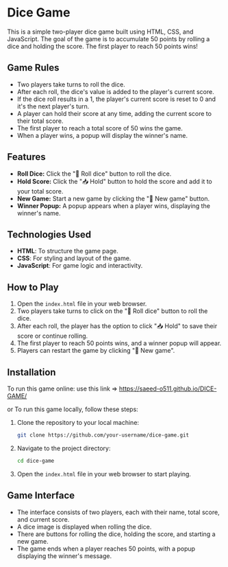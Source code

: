 
# Dice Game

This is a simple two-player dice game built using HTML, CSS, and JavaScript. The goal of the game is to accumulate 50 points by rolling a dice and holding the score. The first player to reach 50 points wins!

## Game Rules

- Two players take turns to roll the dice.
- After each roll, the dice's value is added to the player's current score.
- If the dice roll results in a 1, the player's current score is reset to 0 and it's the next player's turn.
- A player can hold their score at any time, adding the current score to their total score.
- The first player to reach a total score of 50 wins the game.
- When a player wins, a popup will display the winner's name.

## Features

- **Roll Dice:** Click the "🎲 Roll dice" button to roll the dice.
- **Hold Score:** Click the "📥 Hold" button to hold the score and add it to your total score.
- **New Game:** Start a new game by clicking the "🔄 New game" button.
- **Winner Popup:** A popup appears when a player wins, displaying the winner's name.

## Technologies Used

- **HTML**: To structure the game page.
- **CSS**: For styling and layout of the game.
- **JavaScript**: For game logic and interactivity.

## How to Play

1. Open the `index.html` file in your web browser.
2. Two players take turns to click on the "🎲 Roll dice" button to roll the dice.
3. After each roll, the player has the option to click "📥 Hold" to save their score or continue rolling.
4. The first player to reach 50 points wins, and a winner popup will appear.
5. Players can restart the game by clicking "🔄 New game".

## Installation

To run this game online:
use this link => https://saeed-o511.github.io/DICE-GAME/

or
To run this game locally, follow these steps:

1. Clone the repository to your local machine:

   ```bash
   git clone https://github.com/your-username/dice-game.git
   ```

2. Navigate to the project directory:

   ```bash
   cd dice-game
   ```

3. Open the `index.html` file in your web browser to start playing.

## Game Interface

- The interface consists of two players, each with their name, total score, and current score.
- A dice image is displayed when rolling the dice.
- There are buttons for rolling the dice, holding the score, and starting a new game.
- The game ends when a player reaches 50 points, with a popup displaying the winner's message.


